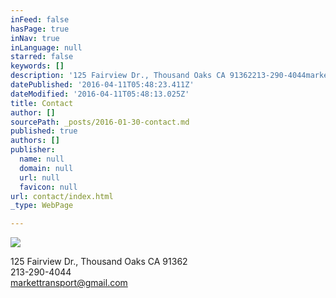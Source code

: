```yaml
---
inFeed: false
hasPage: true
inNav: true
inLanguage: null
starred: false
keywords: []
description: '125 Fairview Dr., Thousand Oaks CA 91362213-290-4044markettransport@gmail.com'
datePublished: '2016-04-11T05:48:23.411Z'
dateModified: '2016-04-11T05:48:13.025Z'
title: Contact
author: []
sourcePath: _posts/2016-01-30-contact.md
published: true
authors: []
publisher:
  name: null
  domain: null
  url: null
  favicon: null
url: contact/index.html
_type: WebPage

---
```

![](https://the-grid-user-content.s3-us-west-2.amazonaws.com/abb09b15-7275-4907-a4e9-e4e357c8dff6.jpg)

125 Fairview Dr., Thousand Oaks CA 91362  
213-290-4044  
markettransport@gmail.com